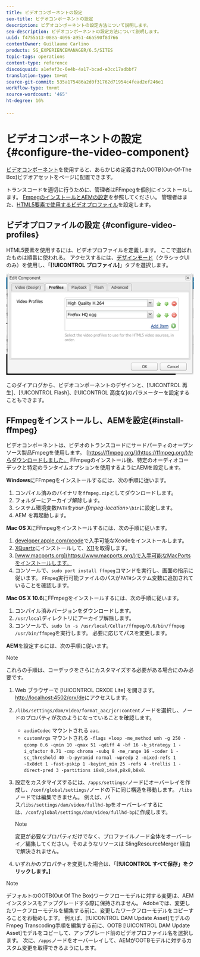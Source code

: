 ```yaml
---
title: ビデオコンポーネントの設定
seo-title: ビデオコンポーネントの設定
description: ビデオコンポーネントの設定方法について説明します。
seo-description: ビデオコンポーネントの設定方法について説明します。
uuid: f4755a13-08ea-4096-a951-46a590f8d766
contentOwner: Guillaume Carlino
products: SG_EXPERIENCEMANAGER/6.5/SITES
topic-tags: operations
content-type: reference
discoiquuid: a1efef3c-0e4b-4a17-bcad-e3cc17adbbf7
translation-type: tm+mt
source-git-commit: 535a175486a2d0f31762d71954c4fead2ef246e1
workflow-type: tm+mt
source-wordcount: '465'
ht-degree: 16%

---
```



# ビデオコンポーネントの設定  {#configure-the-video-component}

[ビデオコンポーネント](/help/sites-authoring/default-components-foundation.md#video)を使用すると、あらかじめ定義されたOOTB(Out-Of-The Box)ビデオアセットをページに配置できます。

トランスコードを適切に行うために、管理者はFFmpegを個別にインストールします。 [FmpegのインストールとAEMの設定](#install-ffmpeg)を参照してください。 管理者はまた、[HTML5要素で使用するビデオプロファイル](#configure-video-profiles)を設定します。

## ビデオプロファイルの設定 {#configure-video-profiles}

HTML5要素を使用するには、ビデオプロファイルを定義します。 ここで選ばれたものは順番に使われる。 アクセスするには、[デザインモード](/help/sites-authoring/default-components-designmode.md)（クラシックUIのみ）を使用し、「**[!UICONTROL プロファイル]**」タブを選択します。

![chlimage_1-317](assets/chlimage_1-317.png)

このダイアログから、ビデオコンポーネントのデザインと、[!UICONTROL 再生]、[!UICONTROL Flash]、[!UICONTROL 高度な]のパラメーターを設定することもできます。

## FFmpegをインストールし、AEMを設定{#install-ffmpeg}

ビデオコンポーネントは、ビデオのトランスコードにサードパーティのオープンソース製品Fmpegを使用します。 [https://ffmpeg.org/](https://ffmpeg.org/)からダウンロードしました。 FFmpegのインストール後、特定のオーディオコーデックと特定のランタイムオプションを使用するようにAEMを設定します。

**Windows**&#x200B;にFFmpegをインストールするには、次の手順に従います。

1. コンパイル済みのバイナリを`ffmpeg.zip`としてダウンロードします。
1. フォルダーにアーカイブ解除します。
1. システム環境変数`PATH`を&#x200B;*your-ffmpeg-location*>`\bin`に設定します。
1. AEM を再起動します。

**Mac OS X**&#x200B;にFFmpegをインストールするには、次の手順に従います。

1. [developer.apple.com/xcode](https://developer.apple.com/xcode/)で入手可能なXcodeをインストールします。
1. [XQuartz](https://www.xquartz.org)にインストールして、[X11](https://support.apple.com/ja-jp/HT201341)を取得します。
1. [www.macports.org](https://www.macports.org/)で入手可能なMacPortsをインストールします。
1. コンソールで、`sudo port install ffmpeg`コマンドを実行し、画面の指示に従います。 `FFmpeg`実行可能ファイルのパスが`PATH`システム変数に追加されていることを確認します。

**Mac OS X 10.6**&#x200B;にFFmpegをインストールするには、次の手順に従います。

1. コンパイル済みバージョンをダウンロードします。
1. `/usr/local`ディレクトリにアーカイブ解除します。
1. コンソールで、`sudo ln -s /usr/local/Cellar/ffmpeg/0.6/bin/ffmpeg /usr/bin/ffmpeg`を実行します。 必要に応じてパスを変更します。

**AEM**&#x200B;を設定するには、次の手順に従います。

>[!NOTE]
>
>これらの手順は、コーデックをさらにカスタマイズする必要がある場合にのみ必要です。

1. Web ブラウザーで [!UICONTROL CRXDE Lite] を開きます。[http://localhost:4502/crx/de](http://localhost:4502/crx/de)にアクセスします。
2. `/libs/settings/dam/video/format_aac/jcr:content`ノードを選択し、ノードのプロパティが次のようになっていることを確認します。

   * `audioCodec` マウントされる `aac`.
   * `customArgs` マウントされる `-flags +loop -me_method umh -g 250 -qcomp 0.6 -qmin 10 -qmax 51 -qdiff 4 -bf 16 -b_strategy 1 -i_qfactor 0.71 -cmp chroma -subq 8 -me_range 16 -coder 1 -sc_threshold 40 -b-pyramid normal -wpredp 2 -mixed-refs 1 -8x8dct 1 -fast-pskip 1 -keyint_min 25 -refs 4 -trellis 1 -direct-pred 3 -partitions i8x8,i4x4,p8x8,b8x8`.

3. 設定をカスタマイズするには、`/apps/settings/`ノードにオーバーレイを作成し、`/conf/global/settings/`ノードの下に同じ構造を移動します。 `/libs`ノードでは編集できません。 例えば、パス`/libs/settings/dam/video/fullhd-bp`をオーバーレイするには、`/conf/global/settings/dam/video/fullhd-bp`に作成します。

   >[!NOTE]
   >
   >変更が必要なプロパティだけでなく、プロファイルノード全体をオーバーレイ／編集してください。そのようなリソースは SlingResourceMerger 経由で解決されません。

4. いずれかのプロパティを変更した場合は、「**[!UICONTROL すべて保存」をクリックします。]**

>[!NOTE]
>
>デフォルトのOOTB(Out Of The Box)ワークフローモデルに対する変更は、AEMインスタンスをアップグレードする際に保持されません。 Adobeでは、変更したワークフローモデルを編集する前に、変更したワークフローモデルをコピーすることをお勧めします。 例えば、[!UICONTROL DAM Update Asset]モデルのFmpeg Transcoding手順を編集する前に、OOTB [!UICONTROL DAM Update Asset]モデルをコピーして、アップグレード前のビデオプロファイル名を選択します。 次に、`/apps`ノードをオーバーレイして、AEMがOOTBモデルに対するカスタム変更を取得できるようにします。

